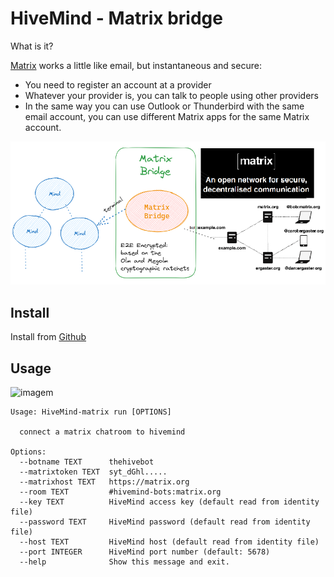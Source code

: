 # HiveMind - Matrix bridge

What is it?

[Matrix](https://matrix.org/) works a little like email, but instantaneous and secure:
- You need to register an account at a provider
- Whatever your provider is, you can talk to people using other providers
- In the same way you can use Outlook or Thunderbird with the same email account, you can use different Matrix apps for the same Matrix account.


![img_16.png](img_16.png)

## Install

Install from [Github](https://github.com/JarbasHiveMind/HiveMind-matrix-bridge)

## Usage

![imagem](https://github.com/JarbasHiveMind/HiveMind-matrix-bridge/assets/33701864/f70c7889-43eb-41b1-b295-d4d5040ab610)


```
Usage: HiveMind-matrix run [OPTIONS]

  connect a matrix chatroom to hivemind

Options:
  --botname TEXT      thehivebot
  --matrixtoken TEXT  syt_dGhl.....
  --matrixhost TEXT   https://matrix.org
  --room TEXT         #hivemind-bots:matrix.org
  --key TEXT          HiveMind access key (default read from identity file)
  --password TEXT     HiveMind password (default read from identity file)
  --host TEXT         HiveMind host (default read from identity file)
  --port INTEGER      HiveMind port number (default: 5678)
  --help              Show this message and exit.

```